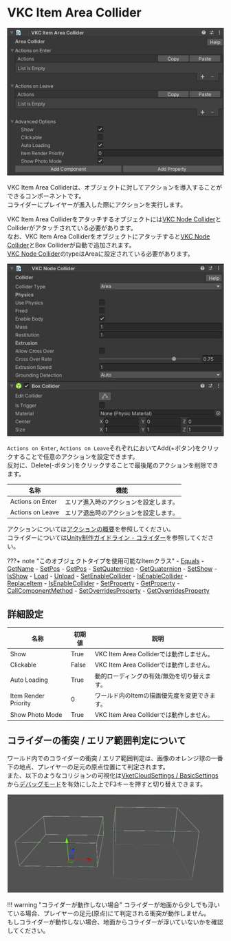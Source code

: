 # VKC Item Area Collider

![VKC Item Area Collider](img/VKCItemAreaCollider_01.jpg)

VKC Item Area Colliderは、オブジェクトに対してアクションを導入することができるコンポーネントです。<br/>
コライダーにプレイヤーが進入した際にアクションを実行します。

VKC Item Area Colliderをアタッチするオブジェクトには[VKC Node Collider](./VKCNodeCollider.md)とColliderがアタッチされている必要があります。<br>
なお、VKC Item Area Colliderをオブジェクトにアタッチすると[VKC Node Collider](./VKCNodeCollider.md)とBox Colliderが自動で追加されます。<br>
[VKC Node Collider](./VKCNodeCollider.md)のtypeはAreaに設定されている必要があります。

![VKC Node Collider](img/VKCItemAreaCollider_02.jpg)

`Actions on Enter`, `Actions on Leave`それぞれにおいてAdd(+ボタン)をクリックすることで任意のアクションを設定できます。<br>
反対に、Delete(-ボタン)をクリックすることで最後尾のアクションを削除できます。

|  名称 |  機能  |
| ----   | ---- |
| Actions on Enter | エリア進入時のアクションを設定します。 |
| Actions on Leave | エリア退出時のアクションを設定します。 |

アクションについては[アクションの概要](../Actions/ActionsOverview.md)を参照してください。<br>
コライダーについては[Unity制作ガイドライン - コライダー](../WorldMakingGuide/UnityGuidelines.md)を参照してください。

???+ note "このオブジェクトタイプを使用可能なItemクラス"
    - [Equals](../hs/hs_class_item.md#equals)
    - [GetName](../hs/hs_class_item.md#getname)
    - [SetPos](../hs/hs_class_item.md#setpos)
    - [GetPos](../hs/hs_class_item.md#getpos)
    - [SetQuaternion](../hs/hs_class_item.md#setquaternion)
    - [GetQuaternion](../hs/hs_class_item.md#getquaternion)
    - [SetShow](../hs/hs_class_item.md#setshow)
    - [IsShow](../hs/hs_class_item.md#isshow)
    - [Load](../hs/hs_class_item.md#load)
    - [Unload](../hs/hs_class_item.md#unload)
    - [SetEnableCollider](../hs/hs_class_item.md#setenablecollider)
    - [IsEnableCollider](../hs/hs_class_item.md#isenablecollider)
    - [ReplaceItem](../hs/hs_class_item.md#replaceitem)
    - [IsEnableCollider](../hs/hs_class_item.md#isenablecollider)
    - [SetProperty](../hs/hs_class_item.md#setproperty)
    - [GetProperty](../hs/hs_class_item.md#getproperty)
    - [CallComponentMethod](../hs/hs_class_item.md#callcomponentmethod)
    - [SetOverridesProperty](../hs/hs_class_item.md#setoverridesproperty)
    - [GetOverridesProperty](../hs/hs_class_item.md#getoverridesproperty)

## 詳細設定

| 名称 | 初期値 |  説明  |
| ---- | ---- | ---- |
| Show | True | VKC Item Area Colliderでは動作しません。 |
| Clickable | False | VKC Item Area Colliderでは動作しません。 |
| Auto Loading | True | 動的ローディングの有効/無効を切り替えます。 |
| Item Render Priority | 0 | ワールド内のItemの描画優先度を変更できます。 |
| Show Photo Mode | True | VKC Item Area Colliderでは動作しません。 |

## コライダーの衝突 / エリア範囲判定について

ワールド内でのコライダーの衝突 / エリア範囲判定は、画像のオレンジ球の一番下の地点、プレイヤーの足元の原点位置にて判定されます。<br>
また、以下のようなコリジョンの可視化は[VketCloudSettings / BasicSettings](../VketCloudSettings/BasicSettings.md)から[デバッグモード](../WorldEditingTips/DebugMode.md#f3)を有効にした上でF3キーを押すと切り替えできます。

![VKCNodeCollider_2](img/VKCItemAreaCollider_03.jpg)

!!! warning "コライダーが動作しない場合"
    コライダーが地面から少しでも浮いている場合、プレイヤーの足元(原点)にて判定される衝突が動作しません。<br>
    もしコライダーが動作しない場合、地面からコライダーが浮いていないかを確認してください。
